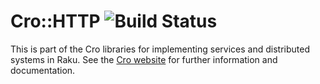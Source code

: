 # Cro::HTTP ![Build Status](https://github.com/croservices/cro-http/actions/workflows/ci.yml/badge.svg)

This is part of the Cro libraries for implementing services and distributed
systems in Raku. See the [Cro website](http://cro.services/) for further
information and documentation.
